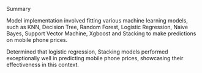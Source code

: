 Summary

Model implementation involved fitting various machine learning models, such as KNN, Decision Tree, Random Forest, Logistic Regression, Naive Bayes, Support Vector Machine, Xgboost and Stacking to make predictions on mobile phone prices.

Determined that logistic regression, Stacking models performed exceptionally well in predicting mobile phone prices, showcasing their effectiveness in this context.
